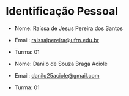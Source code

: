 # Identificação Pessoal

- Nome: Raíssa de Jesus Pereira dos Santos
- Email: raissajpereira@ufrn.edu.br
- Turma: 01

- Nome: Danilo de Souza Braga Aciole
- Email: danilo25aciole@gmail.com
- Turma: 01

